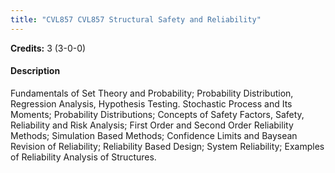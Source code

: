 ```yaml
---
title: "CVL857 CVL857 Structural Safety and Reliability"
---
```

**Credits:** 3 (3-0-0)

#### Description
Fundamentals of Set Theory and Probability; Probability Distribution, Regression Analysis, Hypothesis Testing. Stochastic Process and Its Moments; Probability Distributions; Concepts of Safety Factors, Safety, Reliability and Risk Analysis; First Order and Second Order Reliability Methods; Simulation Based Methods; Confidence Limits and Baysean Revision of Reliability; Reliability Based Design; System Reliability; Examples of Reliability Analysis of Structures.